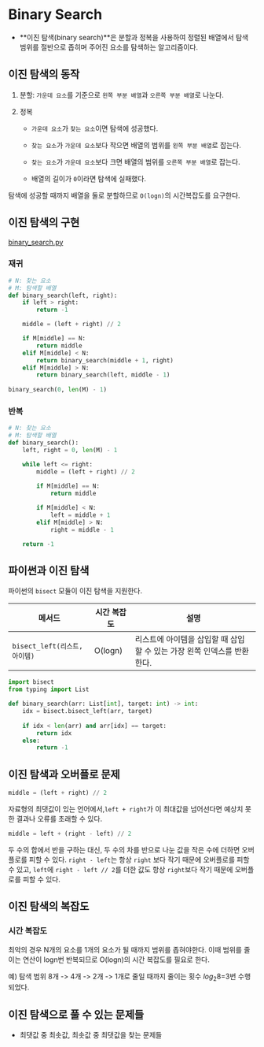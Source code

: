 # Binary Search

- **이진 탐색(binary search)**은 분할과 정복을 사용하여 정렬된 배열에서 탐색 범위를 절반으로 좁히며 주어진 요소를 탐색하는 알고리즘이다.



## 이진 탐색의 동작

1. 분할: `가운데 요소`를 기준으로 `왼쪽 부분 배열`과 `오른쪽 부분 배열`로 나눈다.                                                                     

2. 정복

   - `가운데 요소`가 `찾는 요소`이면 탐색에 성공했다. 

   - `찾는 요소`가 `가운데 요소`보다 작으면 배열의 범위를 `왼쪽 부분 배열`로 잡는다.

   - `찾는 요소`가 `가운데 요소`보다 크면 배열의 범위를 `오른쪽 부분 배열`로 잡는다.
   - 배열의 길이가 `0`이라면 탐색에 실패했다.

탐색에 성공할 때까지 배열을 둘로 분할하므로 `O(logn)`의 시간복잡도를 요구한다.



## 이진 탐색의 구현

[binary_search.py](https://github.com/leegwae/problem-solving/blob/main/binary_search/binary_search.py)

### 재귀

```python
# N: 찾는 요소
# M: 탐색할 배열
def binary_search(left, right):
	if left > right:
		return -1

	middle = (left + right) // 2

	if M[middle] == N:
		return middle
	elif M[middle] < N:
		return binary_search(middle + 1, right)
	elif M[middle] > N:
		return binary_search(left, middle - 1)
    
binary_search(0, len(M) - 1)
```



### 반복

```python
# N: 찾는 요소
# M: 탐색할 배열
def binary_search():
	left, right = 0, len(M) - 1

	while left <= right:
		middle = (left + right) // 2

		if M[middle] == N:
            return middle
        
		if M[middle] < N:
			left = middle + 1
		elif M[middle] > N:
			right = middle - 1

	return -1
```



## 파이썬과 이진 탐색

파이썬의 `bisect` 모듈이 이진 탐색을 지원한다.

| 메서드                        | 시간 복잡도 | 설명                                                         |
| ----------------------------- | ----------- | ------------------------------------------------------------ |
| `bisect_left(리스트, 아이템)` | O(logn)     | 리스트에 아이템을 삽입할 때 삽입할 수 있는 가장 왼쪽 인덱스를 반환한다. |

```python
import bisect
from typing import List

def binary_search(arr: List[int], target: int) -> int:
    idx = bisect.bisect_left(arr, target)
    
    if idx < len(arr) and arr[idx] == target:
        return idx
    else:
        return -1
```



## 이진 탐색과 오버플로 문제

```python
middle = (left + right) // 2
```

자료형의 최댓값이 있는 언어에서,`left + right`가 이 최대값을 넘어선다면 예상치 못한 결과나 오류를 초래할 수 있다.

```python
middle = left + (right - left) // 2
```

두 수의 합에서 반을 구하는 대신, 두 수의 차를 반으로 나눈 값을 작은 수에 더하면 오버플로를 피할 수 있다. `right - left`는 항상 `right` 보다 작기 때문에 오버플로를 피할 수 있고, `left`에 `right - left // 2`를 더한 값도 항상 `right`보다 작기 때문에 오버플로를 피할 수 있다.



## 이진 탐색의 복잡도

### 시간 복잡도

최악의 경우 N개의 요소를 1개의 요소가 될 때까지 범위를 좁혀야한다. 이때 범위를 줄이는 연산이 logn번 반복되므로 O(logn)의 시간 복잡도를 필요로 한다.

예) 탐색 범위 8개 -> 4개 -> 2개 -> 1개로 줄일 때까지 줄이는 횟수 $log_2{8}$=3번 수행되었다.



## 이진 탐색으로 풀 수 있는 문제들

- 최댓값 중 최솟값, 최솟값 중 최댓값을 찾는 문제들

